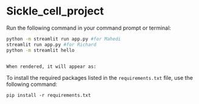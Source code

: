 # Sickle_cell_project
Run the following command in your command prompt or terminal:

```bash
python -m streamlit run app.py #for Mahedi
streamlit run app.py #for Richard
python -m streamlit hello


When rendered, it will appear as:

```
To install the required packages listed in the `requirements.txt` file, use the following command:

```shell
pip install -r requirements.txt
```

